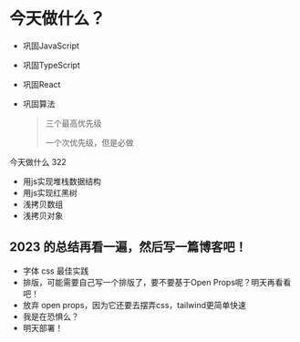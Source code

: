 # 今天做什么？

- 巩固JavaScript

- 巩固TypeScript

- 巩固React

- 巩固算法

  > 三个最高优先级
  >
  > 一个次优先级，但是必做

今天做什么 322

- 用js实现堆栈数据结构
- 用js实现红黑树
- 浅拷贝数组
- 浅拷贝对象

## 2023 的总结再看一遍，然后写一篇博客吧！

- 字体 css 最佳实践
- 排版，可能需要自己写一个排版了，要不要基于Open Props呢？明天再看看吧！
- 放弃 open props，因为它还要去摆弄css，tailwind更简单快速
- 我是在恐惧么？
- 明天部署！

